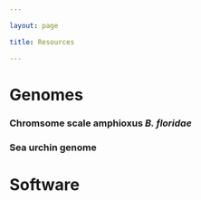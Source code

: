 ```yaml
---

layout: page

title: Resources

---
```



# Genomes

### Chromsome scale amphioxus *B. floridae*


### Sea urchin genome


# Software



